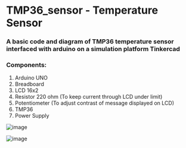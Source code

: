 # TMP36_sensor - Temperature Sensor
### A basic code and diagram of TMP36 temperature sensor interfaced with arduino on a simulation platform Tinkercad
### Components:
1. Arduino UNO
2. Breadboard
3. LCD 16x2
4. Resistor 220 ohm (To keep current through LCD under limit)
5. Potentiometer (To adjust contrast of message displayed on LCD)
6. TMP36
7. Power Supply

![image](https://github.com/user-attachments/assets/ce6035b5-a0f4-4848-bd1c-7ecc810871b9)

![image](https://github.com/user-attachments/assets/f0d6e40c-b43b-4c7b-9ca3-1a9707147eb8)



